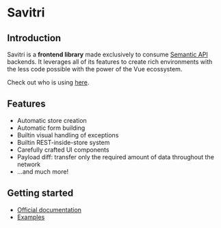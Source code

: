 # Savitri

## Introduction

Savitri is a **frontend library** made exclusively to consume [Semantic API](https://semantic-api.github.io/semantic-api/) backends. It leverages all of its features to create rich environments with the less code possible with the power of the Vue ecossystem.

Check out who is using [here](https://github.com/semantic-api/savitri-awesome).

## Features

- Automatic store creation
- Automatic form building
- Builtin visual handling of exceptions
- Builtin REST-inside-store system
- Carefully crafted UI components
- Payload diff: transfer only the required amount of data throughout the network
- ...and much more!

## Getting started

- [Official documentation](https://semantic-api.github.io/savitri-docs/)
- [Examples](https://github.com/ringeringeraja/semantic-api/tree/master/examples)
